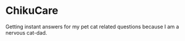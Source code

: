 # ChikuCare
Getting instant answers for my pet cat related questions because I am a nervous cat-dad.
